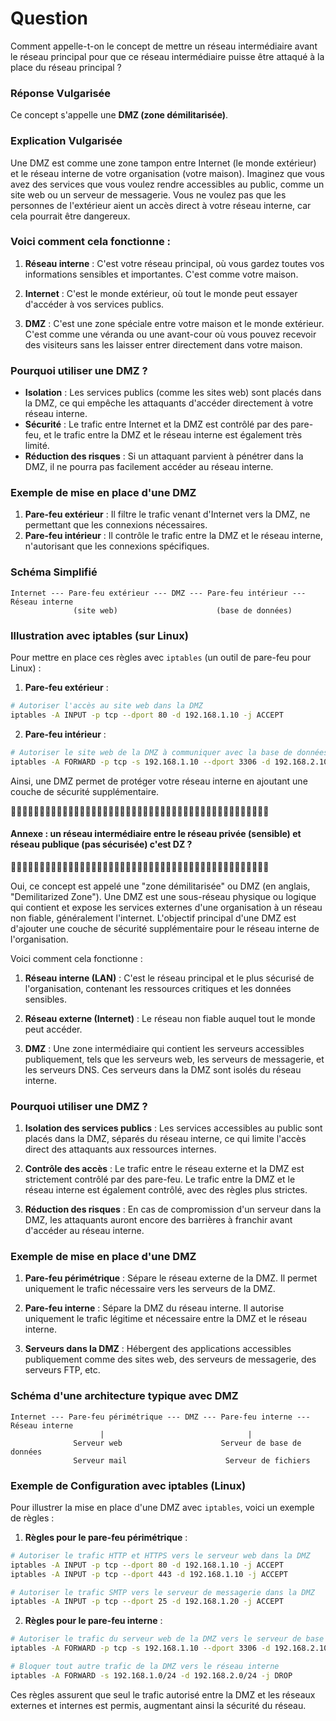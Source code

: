 # Question 
Comment appelle-t-on le concept de mettre un réseau intermédiaire avant le réseau principal pour que ce réseau intermédiaire puisse être attaqué à la place du réseau principal ?

### Réponse Vulgarisée
Ce concept s'appelle une **DMZ (zone démilitarisée)**. 

### Explication Vulgarisée
Une DMZ est comme une zone tampon entre Internet (le monde extérieur) et le réseau interne de votre organisation (votre maison). Imaginez que vous avez des services que vous voulez rendre accessibles au public, comme un site web ou un serveur de messagerie. Vous ne voulez pas que les personnes de l'extérieur aient un accès direct à votre réseau interne, car cela pourrait être dangereux.

### Voici comment cela fonctionne :

1. **Réseau interne** : C'est votre réseau principal, où vous gardez toutes vos informations sensibles et importantes. C'est comme votre maison.

2. **Internet** : C'est le monde extérieur, où tout le monde peut essayer d'accéder à vos services publics.

3. **DMZ** : C'est une zone spéciale entre votre maison et le monde extérieur. C'est comme une véranda ou une avant-cour où vous pouvez recevoir des visiteurs sans les laisser entrer directement dans votre maison. 

### Pourquoi utiliser une DMZ ?

- **Isolation** : Les services publics (comme les sites web) sont placés dans la DMZ, ce qui empêche les attaquants d'accéder directement à votre réseau interne.
- **Sécurité** : Le trafic entre Internet et la DMZ est contrôlé par des pare-feu, et le trafic entre la DMZ et le réseau interne est également très limité.
- **Réduction des risques** : Si un attaquant parvient à pénétrer dans la DMZ, il ne pourra pas facilement accéder au réseau interne.

### Exemple de mise en place d'une DMZ

1. **Pare-feu extérieur** : Il filtre le trafic venant d'Internet vers la DMZ, ne permettant que les connexions nécessaires.
2. **Pare-feu intérieur** : Il contrôle le trafic entre la DMZ et le réseau interne, n'autorisant que les connexions spécifiques.

### Schéma Simplifié
```
Internet --- Pare-feu extérieur --- DMZ --- Pare-feu intérieur --- Réseau interne
              (site web)                      (base de données)
```

### Illustration avec iptables (sur Linux)

Pour mettre en place ces règles avec `iptables` (un outil de pare-feu pour Linux) :

1. **Pare-feu extérieur** :
```bash
# Autoriser l'accès au site web dans la DMZ
iptables -A INPUT -p tcp --dport 80 -d 192.168.1.10 -j ACCEPT
```

2. **Pare-feu intérieur** :
```bash
# Autoriser le site web de la DMZ à communiquer avec la base de données interne
iptables -A FORWARD -p tcp -s 192.168.1.10 --dport 3306 -d 192.168.2.10 -j ACCEPT
```

Ainsi, une DMZ permet de protéger votre réseau interne en ajoutant une couche de sécurité supplémentaire.

🥇🥇🥇🥇🥇🥇🥇🥇🥇🥇🥇🥇🥇🥇🥇🥇🥇🥇🥇🥇🥇🥇🥇🥇🥇🥇🥇🥇🥇🥇🥇🥇🥇🥇🥇🥇🥇🥇🥇🥇🥇🥇🥇🥇🥇
#### Annexe :  un réseau intermédiaire entre le réseau privée (sensible) et réseau publique (pas sécurisée) c'est DZ ?
🥇🥇🥇🥇🥇🥇🥇🥇🥇🥇🥇🥇🥇🥇🥇🥇🥇🥇🥇🥇🥇🥇🥇🥇🥇🥇🥇🥇🥇🥇🥇🥇🥇🥇🥇🥇🥇🥇🥇🥇🥇🥇🥇🥇🥇

Oui, ce concept est appelé une "zone démilitarisée" ou DMZ (en anglais, "Demilitarized Zone"). Une DMZ est une sous-réseau physique ou logique qui contient et expose les services externes d'une organisation à un réseau non fiable, généralement l'internet. L'objectif principal d'une DMZ est d'ajouter une couche de sécurité supplémentaire pour le réseau interne de l'organisation.

Voici comment cela fonctionne :

1. **Réseau interne (LAN)** : C'est le réseau principal et le plus sécurisé de l'organisation, contenant les ressources critiques et les données sensibles.

2. **Réseau externe (Internet)** : Le réseau non fiable auquel tout le monde peut accéder.

3. **DMZ** : Une zone intermédiaire qui contient les serveurs accessibles publiquement, tels que les serveurs web, les serveurs de messagerie, et les serveurs DNS. Ces serveurs dans la DMZ sont isolés du réseau interne.

### Pourquoi utiliser une DMZ ?

1. **Isolation des services publics** : Les services accessibles au public sont placés dans la DMZ, séparés du réseau interne, ce qui limite l'accès direct des attaquants aux ressources internes.

2. **Contrôle des accès** : Le trafic entre le réseau externe et la DMZ est strictement contrôlé par des pare-feu. Le trafic entre la DMZ et le réseau interne est également contrôlé, avec des règles plus strictes.

3. **Réduction des risques** : En cas de compromission d'un serveur dans la DMZ, les attaquants auront encore des barrières à franchir avant d'accéder au réseau interne.

### Exemple de mise en place d'une DMZ

1. **Pare-feu périmétrique** : Sépare le réseau externe de la DMZ. Il permet uniquement le trafic nécessaire vers les serveurs de la DMZ.

2. **Pare-feu interne** : Sépare la DMZ du réseau interne. Il autorise uniquement le trafic légitime et nécessaire entre la DMZ et le réseau interne.

3. **Serveurs dans la DMZ** : Hébergent des applications accessibles publiquement comme des sites web, des serveurs de messagerie, des serveurs FTP, etc.

### Schéma d'une architecture typique avec DMZ

```
Internet --- Pare-feu périmétrique --- DMZ --- Pare-feu interne --- Réseau interne
                    |                                |
              Serveur web                      Serveur de base de données
              Serveur mail                      Serveur de fichiers
```

### Exemple de Configuration avec iptables (Linux)

Pour illustrer la mise en place d'une DMZ avec `iptables`, voici un exemple de règles :

1. **Règles pour le pare-feu périmétrique** :

```bash
# Autoriser le trafic HTTP et HTTPS vers le serveur web dans la DMZ
iptables -A INPUT -p tcp --dport 80 -d 192.168.1.10 -j ACCEPT
iptables -A INPUT -p tcp --dport 443 -d 192.168.1.10 -j ACCEPT

# Autoriser le trafic SMTP vers le serveur de messagerie dans la DMZ
iptables -A INPUT -p tcp --dport 25 -d 192.168.1.20 -j ACCEPT
```

2. **Règles pour le pare-feu interne** :

```bash
# Autoriser le trafic du serveur web de la DMZ vers le serveur de base de données interne
iptables -A FORWARD -p tcp -s 192.168.1.10 --dport 3306 -d 192.168.2.10 -j ACCEPT

# Bloquer tout autre trafic de la DMZ vers le réseau interne
iptables -A FORWARD -s 192.168.1.0/24 -d 192.168.2.0/24 -j DROP
```

Ces règles assurent que seul le trafic autorisé entre la DMZ et les réseaux externes et internes est permis, augmentant ainsi la sécurité du réseau.

